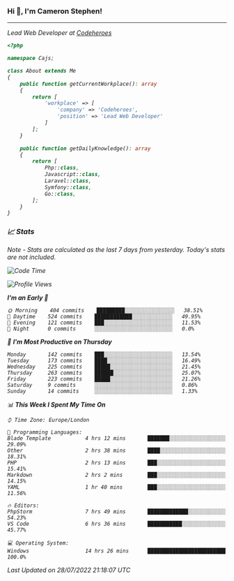 ### Hi 👋, I'm Cameron Stephen!
<hr>
<p><em>Lead Web Developer at <a href="https://codeheroes.co.uk">Codeheroes</a></p>


```php
<?php

namespace Cajs;

class About extends Me
{
    public function getCurrentWorkplace(): array
    {
        return [
            'workplace' => [
                'company' => 'Codeheroes',
                'position' => 'Lead Web Developer'
            ]
        ];
    }

    public function getDailyKnowledge(): array
    {
        return [
            Php::class,
            Javascript::class,
            Laravel::class,
            Symfony::class,
            Go::class,
        ];
    }
}
```

### 📈 Stats
<p><em>Note - Stats are calculated as the last 7 days from yesterday. Today's stats are not included.</em></p>


<!--START_SECTION:waka-->
![Code Time](http://img.shields.io/badge/Code%20Time-3%2C052%20hrs%2053%20mins-blue)

![Profile Views](http://img.shields.io/badge/Profile%20Views-0-blue)

**I'm an Early 🐤** 

```text
🌞 Morning    404 commits    █████████░░░░░░░░░░░░░░░░   38.51% 
🌆 Daytime    524 commits    ████████████░░░░░░░░░░░░░   49.95% 
🌃 Evening    121 commits    ███░░░░░░░░░░░░░░░░░░░░░░   11.53% 
🌙 Night      0 commits      ░░░░░░░░░░░░░░░░░░░░░░░░░   0.0%

```
📅 **I'm Most Productive on Thursday** 

```text
Monday       142 commits    ███░░░░░░░░░░░░░░░░░░░░░░   13.54% 
Tuesday      173 commits    ████░░░░░░░░░░░░░░░░░░░░░   16.49% 
Wednesday    225 commits    █████░░░░░░░░░░░░░░░░░░░░   21.45% 
Thursday     263 commits    ██████░░░░░░░░░░░░░░░░░░░   25.07% 
Friday       223 commits    █████░░░░░░░░░░░░░░░░░░░░   21.26% 
Saturday     9 commits      ░░░░░░░░░░░░░░░░░░░░░░░░░   0.86% 
Sunday       14 commits     ░░░░░░░░░░░░░░░░░░░░░░░░░   1.33%

```


📊 **This Week I Spent My Time On** 

```text
⌚︎ Time Zone: Europe/London

💬 Programming Languages: 
Blade Template           4 hrs 12 mins       ███████░░░░░░░░░░░░░░░░░░   29.09% 
Other                    2 hrs 38 mins       ████░░░░░░░░░░░░░░░░░░░░░   18.31% 
PHP                      2 hrs 13 mins       ███░░░░░░░░░░░░░░░░░░░░░░   15.41% 
Markdown                 2 hrs 2 mins        ███░░░░░░░░░░░░░░░░░░░░░░   14.15% 
YAML                     1 hr 40 mins        ███░░░░░░░░░░░░░░░░░░░░░░   11.56%

🔥 Editors: 
PhpStorm                 7 hrs 49 mins       █████████████░░░░░░░░░░░░   54.23% 
VS Code                  6 hrs 36 mins       ███████████░░░░░░░░░░░░░░   45.77%

💻 Operating System: 
Windows                  14 hrs 26 mins      █████████████████████████   100.0%

```


 Last Updated on 28/07/2022 21:18:07 UTC
<!--END_SECTION:waka-->
